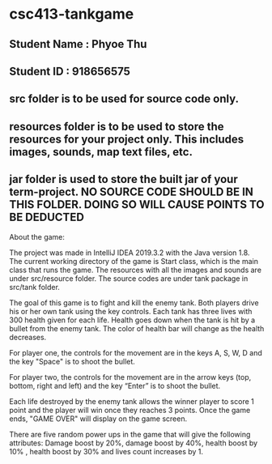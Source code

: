 # csc413-tankgame

## Student Name  : Phyoe Thu
## Student ID    : 918656575


## src folder is to be used for source code only.

## resources folder is to be used to store the resources for your project only. This includes images, sounds, map text files, etc.

## jar folder is used to store the built jar of your term-project. NO SOURCE CODE SHOULD BE IN THIS FOLDER. DOING SO WILL CAUSE POINTS TO BE DEDUCTED


About the game:

The project was made in IntelliJ IDEA 2019.3.2 with the Java version 1.8. The current working directory of the game is Start class, which is the main class that runs the game. The resources with all the images and sounds are under src/resource folder. The source codes are under tank package in src/tank folder. 

The goal of this game is to fight and kill the enemy tank. Both players drive his or her own tank using the key controls. Each tank has three lives with 300 health given for each life. Health goes down when the tank is hit by a bullet from the enemy tank. The color of health bar will change as the health decreases. 

For player one, the controls for the movement are in the keys A, S, W, D and the key "Space" is to shoot the bullet. 

For player two, the controls for the movement are in the arrow keys (top, bottom, right and left) and the key “Enter” is to shoot the bullet.

Each life destroyed by the enemy tank allows the winner player to score 1 point and the player will win once they reaches 3 points. Once the game ends, "GAME OVER" will display on the game screen.  

There are five random power ups in the game that will give the following attributes: Damage boost by 20%, damage boost by 40%, health boost by 10% , health boost by 30% and lives count increases by 1.
